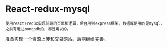 # React-redux-mysql
    使用react+redux实现前端的页面和逻辑，后台用到express框架，数据库使用的是mysql，之前有用过mongodb的，都是可以的。
准备实现一个资源上传和交易网站，后期继续完善。
